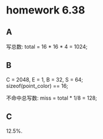 # homework 6.38

## A
写总数: total = 16 * 16 * 4 = 1024;  

## B
C = 2048, E = 1, B = 32, S = 64;  
sizeof(point_color) == 16;  

不命中总写数: miss = total * 1/8 = 128;  

## C
12.5%.  